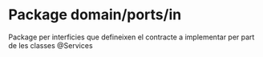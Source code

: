 # Package domain/ports/in
Package per interficies que defineixen el contracte a implementar per part de les classes @Services